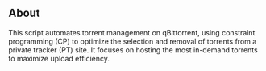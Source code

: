 ## About

This script automates torrent management on qBittorrent, using constraint programming (CP) to optimize the selection and removal of torrents from a private tracker (PT) site. It focuses on hosting the most in-demand torrents to maximize upload efficiency.
